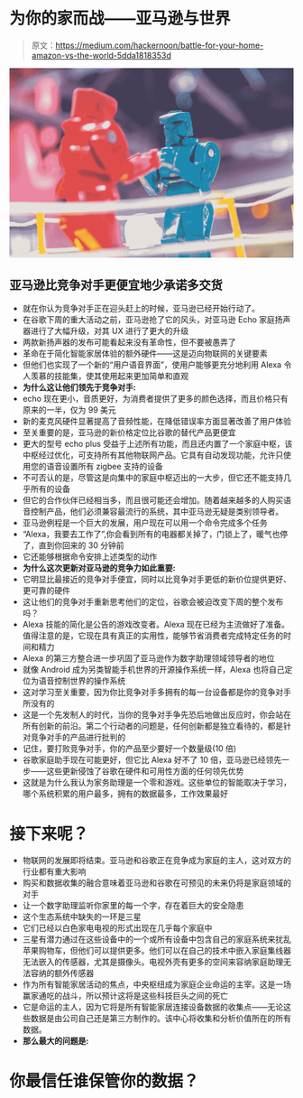 # 为你的家而战——亚马逊与世界

> 原文：<https://medium.com/hackernoon/battle-for-your-home-amazon-vs-the-world-5dda1818353d>

![](img/c551905b8bb2544228da94aeb84825c7.png)

## **亚马逊比竞争对手更便宜地少承诺多交货**

*   就在你认为竞争对手正在迎头赶上的时候，亚马逊已经开始行动了。
*   在谷歌下周的重大活动之前，亚马逊抢了它的风头，对亚马逊 Echo 家庭扬声器进行了大幅升级，对其 UX 进行了更大的升级
*   两款新扬声器的发布可能看起来没有革命性，但不要被愚弄了
*   革命在于简化智能家居体验的额外硬件——这是迈向物联网的关键要素
*   但他们也实现了一个新的“用户语音界面”，使用户能够更充分地利用 Alexa 令人羡慕的技能集，使其使用起来更加简单和直观
*   **为什么这让他们领先于竞争对手:**
*   echo 现在更小，音质更好，为消费者提供了更多的颜色选择，而且价格只有原来的一半，仅为 99 美元
*   新的麦克风硬件显著提高了音频性能，在降低错误率方面显著改善了用户体验
*   至关重要的是，亚马逊的新价格定位比谷歌的替代产品更便宜
*   更大的型号 echo plus 受益于上述所有功能，而且还内置了一个家庭中枢，该中枢经过优化，可支持所有其他物联网产品。它具有自动发现功能，允许只使用您的语音设置所有 zigbee 支持的设备
*   不可否认的是，尽管这是向集中的家庭中枢迈出的一大步，但它还不能支持几乎所有的设备
*   但它的合作伙伴已经相当多，而且很可能还会增加。随着越来越多的人购买语音控制产品，他们必须兼容最流行的系统，其中亚马逊无疑是类别领导者。
*   亚马逊例程是一个巨大的发展，用户现在可以用一个命令完成多个任务
*   “Alexa，我要去工作了”,你会看到所有的电器都关掉了，门锁上了，暖气也停了，直到你回来的 30 分钟前
*   它还能够根据命令安排上述类型的动作
*   **为什么这次更新对亚马逊的竞争力如此重要:**
*   它明显比最接近的竞争对手便宜，同时以比竞争对手更低的新价位提供更好、更可靠的硬件
*   这让他们的竞争对手重新思考他们的定位，谷歌会被迫改变下周的整个发布吗？
*   Alexa 技能的简化是公告的游戏改变者。Alexa 现在已经为主流做好了准备。值得注意的是，它现在具有真正的实用性，能够节省消费者完成特定任务的时间和精力
*   Alexa 的第三方整合进一步巩固了亚马逊作为数字助理领域领导者的地位
*   就像 Android 成为另类智能手机世界的开源操作系统一样，Alexa 也将自己定位为语音控制世界的操作系统
*   这对学习至关重要，因为你比竞争对手多拥有的每一台设备都是你的竞争对手所没有的
*   这是一个先发制人的时代，当你的竞争对手争先恐后地做出反应时，你会站在所有创新的前沿。第二个行动者的问题是，任何创新都是独立看待的，都是针对竞争对手的产品进行批判的
*   记住，要打败竞争对手，你的产品至少要好一个数量级(10 倍)
*   谷歌家庭助手现在可能更好，但它比 Alexa 好不了 10 倍，亚马逊已经领先一步——这些更新侵蚀了谷歌在硬件和可用性方面的任何领先优势
*   这就是为什么我认为家务助理是一个零和游戏。这些单位的智能取决于学习，哪个系统积累的用户最多，拥有的数据最多，工作效果最好

# 接下来呢？

*   物联网的发展即将结束。亚马逊和谷歌正在竞争成为家庭的主人，这对双方的行业都有重大影响
*   购买和数据收集的融合意味着亚马逊和谷歌在可预见的未来仍将是家庭领域的对手
*   让一个数字助理监听你家里的每一个字，存在着巨大的安全隐患
*   这个生态系统中缺失的一环是三星
*   它们已经以白色家电电视的形式出现在几乎每个家庭中
*   三星有潜力通过在这些设备中的一个或所有设备中包含自己的家庭系统来扰乱苹果购物车，但他们可以提供更多。他们可以在自己的技术中嵌入家庭集线器无法嵌入的传感器，尤其是摄像头。电视外壳有更多的空间来容纳家庭助理无法容纳的额外传感器
*   作为所有智能家居活动的焦点，中央枢纽成为家庭企业命运的主宰。这是一场赢家通吃的战斗，所以预计这将是这些科技巨头之间的死亡
*   它是命运的主人，因为它将是所有智能家居连接设备数据的收集点——无论这些数据是由公司自己还是第三方制作的。该中心将收集和分析价值所在的所有数据。
*   **那么最大的问题是:**

# 你最信任谁保管你的数据？